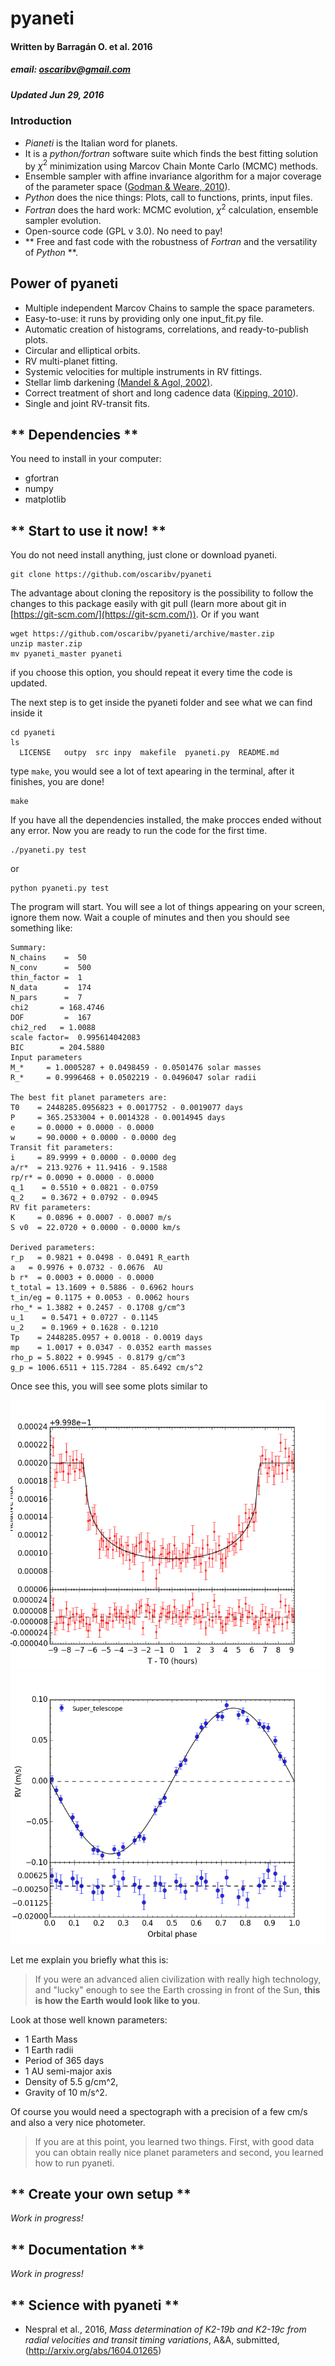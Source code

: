 # __pyaneti__
#### Written by Barragán O. et al. 2016
##### email: oscaribv@gmail.com
##### Updated Jun 29, 2016

### __Introduction__

* _Pianeti_ is the Italian word for planets.
* It is a _python/fortran_ software suite which finds the best fitting solution  by $\chi^2$ minimization using Marcov Chain Monte Carlo (MCMC) methods.
* Ensemble sampler with affine invariance algorithm
for a major coverage of the parameter space
([Godman & Weare, 2010](http://msp.org/camcos/2010/5-1/p04.xhtml)).
* _Python_ does the nice things: Plots, call to functions, prints, input files.
* _Fortran_ does the hard work: MCMC evolution, $\chi^2$ calculation, ensemble sampler evolution.
* Open-source code (GPL v 3.0). No need to pay!
* ** Free and fast code with the robustness of _Fortran_ and the versatility of _Python_ **.

## __Power of pyaneti__

* Multiple independent Marcov Chains to sample the space parameters.
* Easy-to-use: it runs by providing only one input_fit.py file.
* Automatic creation of histograms, correlations, and ready-to-publish plots.
* Circular and elliptical orbits.
* RV multi-planet fitting.
* Systemic velocities for multiple instruments in RV fittings.
* Stellar limb darkening [(Mandel & Agol, 2002)](http://iopscience.iop.org/article/10.1086/345520/meta#artAbst).
* Correct treatment of short and long cadence data ([Kipping, 2010](http://mnras.oxfordjournals.org/content/408/3/1758)).
* Single and joint RV-transit fits.

## ** Dependencies **

You need to install in your computer:
* gfortran
* numpy
* matplotlib

## ** Start to use it now! **

You do not need install anything, just clone or download pyaneti.

```
git clone https://github.com/oscaribv/pyaneti
```

The advantage about cloning the repository is the possibility to follow the changes to this package easily with git pull (learn more about git
in [https://git-scm.com/](https://git-scm.com/)).
Or if you want

```
wget https://github.com/oscaribv/pyaneti/archive/master.zip
unzip master.zip
mv pyaneti_master pyaneti
```

if you choose this option, you should repeat it every time the code is updated.

The next step is to get inside the pyaneti folder and see what we can find inside it

```
cd pyaneti
ls
  LICENSE   outpy  src inpy  makefile  pyaneti.py  README.md
```

 type ``make``, you would see a lot of text apearing in the terminal, after it finishes, you are done!

```
make
```

If you have all the dependencies installed, the make procces ended without any error.
Now you are ready to run the code for the first time.

```
./pyaneti.py test
```

or

```
python pyaneti.py test
```

The program will start. You will see a lot of things appearing on your screen, ignore them now. Wait a couple of minutes and then you should see something like:

```
Summary:
N_chains    =  50
N_conv      =  500
thin_factor =  1
N_data      =  174
N_pars      =  7
chi2       = 168.4746
DOF         =  167
chi2_red   = 1.0088
scale factor=  0.995614042083
BIC        = 204.5880
Input parameters
M_*     = 1.0005287 + 0.0498459 - 0.0501476 solar masses
R_*     = 0.9996468 + 0.0502219 - 0.0496047 solar radii

The best fit planet parameters are:
T0    = 2448285.0956823 + 0.0017752 - 0.0019077 days
P     = 365.2533004 + 0.0014328 - 0.0014945 days
e     = 0.0000 + 0.0000 - 0.0000     
w     = 90.0000 + 0.0000 - 0.0000 deg
Transit fit parameters:
i     = 89.9999 + 0.0000 - 0.0000 deg
a/r*  = 213.9276 + 11.9416 - 9.1588    
rp/r* = 0.0090 + 0.0000 - 0.0000    
q_1    = 0.5510 + 0.0821 - 0.0759    
q_2    = 0.3672 + 0.0792 - 0.0945    
RV fit parameters:
K     = 0.0896 + 0.0007 - 0.0007 m/s
S v0  = 22.0720 + 0.0000 - 0.0000 km/s

Derived parameters:
r_p   = 0.9821 + 0.0498 - 0.0491 R_earth
a   = 0.9976 + 0.0732 - 0.0676  AU
b r*  = 0.0003 + 0.0000 - 0.0000
t_total = 13.1609 + 0.5886 - 0.6962 hours
t_in/eg = 0.1175 + 0.0053 - 0.0062 hours
rho_* = 1.3882 + 0.2457 - 0.1708 g/cm^3
u_1    = 0.5471 + 0.0727 - 0.1145    
u_2    = 0.1969 + 0.1628 - 0.1210    
Tp    = 2448285.0957 + 0.0018 - 0.0019 days
mp    = 1.0017 + 0.0347 - 0.0352 earth masses
rho_p = 5.8022 + 0.9945 - 0.8179 g/cm^3
g_p = 1006.6511 + 115.7284 - 85.6492 cm/s^2
```
Once see this, you will see some plots similar to

![Transit first fit](./outpy/test_out/transit_test.png)
![Radial-Velocity first fit](./outpy/test_out/rv_test.png)

Let me explain you briefly what this is:  
> If you were an advanced alien civilization with really high technology, and "lucky" enough to see the Earth crossing in front of the Sun, **this is how the Earth would look like to you**.

Look at those well known parameters:    
* 1 Earth Mass
* 1 Earth radii
* Period of 365 days
* 1 AU semi-major axis
* Density of 5.5 g/cm^2,
* Gravity of 10 m/s^2.  

Of course you would need a spectograph with a precision of a few cm/s and also a very nice photometer.

> If you are at this point, you learned two things. First, with good data you can obtain really nice planet parameters and second, you learned how to run pyaneti.  


## ** Create your own setup **
_Work in progress!_

## ** Documentation **

_Work in progress!_

## ** Science  with pyaneti **
* Nespral et al., 2016, _Mass determination of K2-19b and K2-19c from radial velocities and transit timing variations_, A&A, submitted, (http://arxiv.org/abs/1604.01265)
